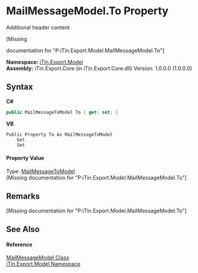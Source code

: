 # MailMessageModel.To Property 
Additional header content 

\[Missing <summary> documentation for "P:iTin.Export.Model.MailMessageModel.To"\]

**Namespace:**&nbsp;<a href="ef57ffcc-e95e-b212-5a46-9aa6f5a3511f">iTin.Export.Model</a><br />**Assembly:**&nbsp;iTin.Export.Core (in iTin.Export.Core.dll) Version: 1.0.0.0 (1.0.0.0)

## Syntax

**C#**<br />
``` C#
public MailMessageToModel To { get; set; }
```

**VB**<br />
``` VB
Public Property To As MailMessageToModel
	Get
	Set
```


#### Property Value
Type: <a href="6d39b2da-0d08-f521-02d8-1971b61d5a81">MailMessageToModel</a><br />\[Missing <value> documentation for "P:iTin.Export.Model.MailMessageModel.To"\]

## Remarks
\[Missing <remarks> documentation for "P:iTin.Export.Model.MailMessageModel.To"\]

## See Also


#### Reference
<a href="cadecb15-810c-f89c-f934-b20d7baf91b4">MailMessageModel Class</a><br /><a href="ef57ffcc-e95e-b212-5a46-9aa6f5a3511f">iTin.Export.Model Namespace</a><br />